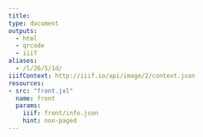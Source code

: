 ```yaml
---
title:
type: document
outputs:
  - html
  - qrcode
  - iiif
aliases:
  - /l/26/5/1d/
iiifContext: http://iiif.io/api/image/2/context.json
resources:
- src: "front.jxl"
  name: front
  params:
    iiif: front/info.json
    hint: non-paged
---
```

